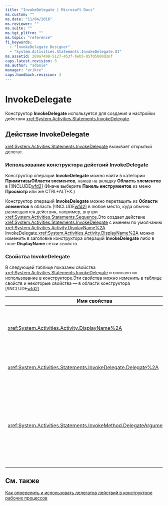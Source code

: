 ```yaml
---
title: "InvokeDelegate | Microsoft Docs"
ms.custom: ""
ms.date: "11/04/2016"
ms.reviewer: ""
ms.suite: ""
ms.tgt_pltfrm: ""
ms.topic: "reference"
f1_keywords: 
  - "InvokeDelegate Designer"
  - "System.Activities.Statements.InvokeDelegate.UI"
ms.assetid: 289a7498-5127-453f-beb5-05f05b80d26f
caps.latest.revision: 3
ms.author: "sdanie"
manager: "erikre"
caps.handback.revision: 3
---
```

# InvokeDelegate
Конструктор **InvokeDelegate** используется для создания и настройки действия <xref:System.Activities.Statements.InvokeDelegate>.  
  
## Действие InvokeDelegate  
 <xref:System.Activities.Statements.InvokeDelegate> вызывает открытый делегат.  
  
### Использование конструктора действий InvokeDelegate  
 Конструктор операций **InvokeDelegate** можно найти в категории **ПримитивыОбласти элементов**, нажав на вкладку **Область элементов** в [!INCLUDE[wfd2](../workflow-designer/includes/wfd2_md.md)] \(Иначе выберите **Панель инструментов** из меню **Просмотр** или же CTRL\+ALT\+X.\)  
  
 Конструктор операций **InvokeDelegate** можно перетащить из **Области элементов** в область [!INCLUDE[wfd2](../workflow-designer/includes/wfd2_md.md)] в любое место, куда обычно размещаются действия, например, внутри <xref:System.Activities.Statements.Sequence>.Это создает действие <xref:System.Activities.Statements.InvokeDelegate> с именем по умолчанию <xref:System.Activities.Activity.DisplayName%2A> InvokeDelegate.<xref:System.Activities.Activity.DisplayName%2A> можно изменить в заголовке конструктора операций **InvokeDelegate** либо в поле **DisplayName** сетки свойств.  
  
### Свойства InvokeDelegate  
 В следующей таблице показаны свойства <xref:System.Activities.Statements.InvokeDelegate> и описано их использование в конструкторе.Эти свойства можно изменить в таблице свойств и некоторые свойства ― в области конструктора [!INCLUDE[wfd2](../workflow-designer/includes/wfd2_md.md)].  
  
|Имя свойства|Обязательное|Использование|  
|------------------|------------------|-------------------|  
|<xref:System.Activities.Activity.DisplayName%2A>|Нет|Понятное имя действия <xref:System.Activities.Statements.InvokeDelegate>.Значение по умолчанию: InvokeDelegate.<br /><br /> Несмотря на то, что свойство <xref:System.Activities.Activity.DisplayName%2A> не является обязательным, его все же рекомендуется использовать.|  
|<xref:System.Activities.Statements.InvokeDelegate.Delegate%2A>|True|Имя метода <xref:System.Activities.Statements.ActivityDelegate>, вызываемого, когда выполняется действие.Это свойство можно изменить в области конструктора.Это свойство обязательное.|  
|<xref:System.Activities.Statements.InvokeMethod.DelegateArguments%2A>|False|Коллекция аргументов вызванного делегата.Ключи — это имена объектов <xref:System.Activities.Statements.ActivityDelegateParameter> в объекте <xref:System.Activities.Statements.ActivityDelegate> и значения, которые являются аргументами тех выражений, которые вычисляются и присваиваются соответствующим объектам <xref:System.Activities.Statements.ActivityDelegateParameter>.В сетке свойств нажмите кнопку с многоточием в поле **Аргументы делегата**, после чего отобразится диалоговое окно **Аргументы делегата**, в котором можно установить это свойство.Щелкните поле **Создать аргумент**, чтобы добавить аргументы.|  
  
## См. также  
 [Как определить и использовать делегатов действий в конструкторе рабочих процессов](../workflow-designer/how-to-define-and-consume-activity-delegates-in-the-workflow-designer.md)